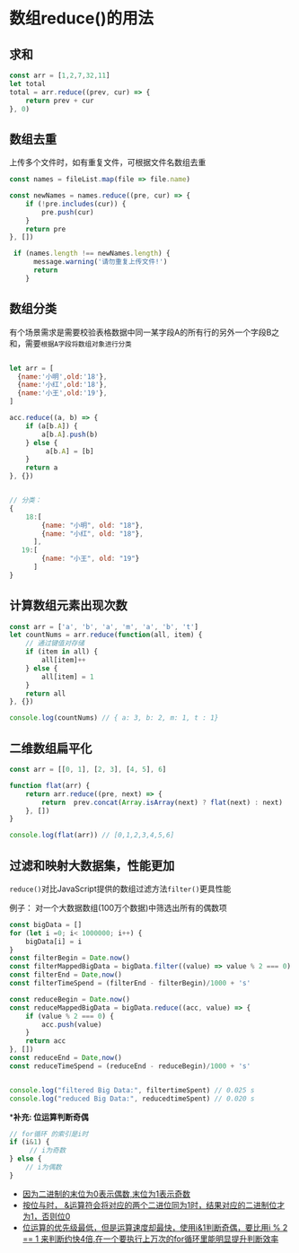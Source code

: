 # 数组reduce()的用法

## 求和
```js
const arr = [1,2,7,32,11]
let total
total = arr.reduce((prev, cur) => {
    return prev + cur
}, 0)
```

## 数组去重

上传多个文件时，如有重复文件，可根据文件名数组去重
```js
const names = fileList.map(file => file.name)

const newNames = names.reduce((pre, cur) => {
    if (!pre.includes(cur)) {
        pre.push(cur)
    }
    return pre
}, [])

 if (names.length !== newNames.length) {
      message.warning('请勿重复上传文件!')
      return
    }
```

## 数组分类
有个场景需求是需要校验表格数据中同一某字段A的所有行的另外一个字段B之和，需要`根据A字段将数组对象进行分类`

```js

let arr = [
  {name:'小明',old:'18'},
  {name:'小红',old:'18'},
  {name:'小王',old:'19'},
]

acc.reduce((a, b) => {
    if (a[b.A]) {
        a[b.A].push(b)
    } else {
         a[b.A] = [b]
    }
    return a
}, {})


// 分类：
{
    18:[
        {name: "小明", old: "18"},
        {name: "小红", old: "18"},
      ],
   19:[
        {name: "小王", old: "19"}
      ]
}
```

## 计算数组元素出现次数

```js
const arr = ['a', 'b', 'a', 'm', 'a', 'b', 't']
let countNums = arr.reduce(function(all, item) {
    // 通过键值对存储
    if (item in all) {
        all[item]++
    } else {
        all[item] = 1
    }
    return all
}, {})

console.log(countNums) // { a: 3, b: 2, m: 1, t : 1}
```

## 二维数组扁平化

```js
const arr = [[0, 1], [2, 3], [4, 5], 6]

function flat(arr) {
    return arr.reduce((pre, next) => {
        return  prev.concat(Array.isArray(next) ? flat(next) : next)
    }, [])
}

console.log(flat(arr)) // [0,1,2,3,4,5,6]
```

## 过滤和映射大数据集，性能更加

`reduce()`对比JavaScript提供的数组过滤方法`filter()`更具性能

例子： 对一个大数据数组(100万个数据)中筛选出所有的偶数项

```js
const bigData = []
for (let i =0; i< 1000000; i++) {
    bigData[i] = i
}
const filterBegin = Date.now()
const filterMappedBigData = bigData.filter((value) => value % 2 === 0)
const filterEnd = Date,now()
const filterTimeSpend = (filterEnd - filterBegin)/1000 + 's'

const reduceBegin = Date.now()
const reduceMappedBigData = bigData.reduce((acc, value) => {
    if (value % 2 === 0) {
        acc.push(value)
    }
    return acc
}, [])
const reduceEnd = Date,now()
const reduceTimeSpend = (reduceEnd - reduceBegin)/1000 + 's'


console.log("filtered Big Data:", filtertimeSpent) // 0.025 s
console.log("reduced Big Data:", reducedtimeSpent) // 0.020 s
```


***补充: 位运算判断奇偶**
```js
// for循环 的索引是i时
if (i&1) {
     // i为奇数
} else {
    // i为偶数
}
```
+ <u>因为二进制的末位为0表示偶数,末位为1表示奇数</u>
+ <u>按位与时， &运算符会将对应的两个二进位同为1时，结果对应的二进制位才为1，否则位0</u>
+ <u>位运算的优先级最低，但是运算速度却最快，使用i&1判断奇偶，要比用i % 2 == 1 来判断约快4倍,在一个要执行上万次的for循环里能明显提升判断效率</u>
